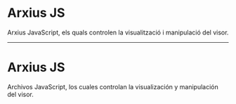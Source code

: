 # Arxius JS
Arxius JavaScript, els quals controlen la visualització i manipulació del visor.

______________________________________________

# Arxius JS
Archivos JavaScript, los cuales controlan la visualización y manipulación del visor.
